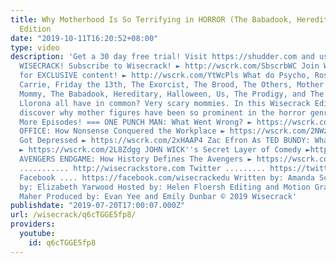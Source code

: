 ```yaml
---
title: Why Motherhood Is So Terrifying in HORROR (The Babadook, Hereditary) – Wisecrack
  Edition
date: "2019-10-11T16:20:52+08:00"
type: video
description: 'Get a 30 day free trial! Visit https://shudder.com and use promo code
  WISECRACK! Subscribe to Wisecrack! ► http://wscrk.com/SbscrbWC Join WisecrackPLUS
  for EXCLUSIVE content! ► http://wscrk.com/YtWcPls What do Psycho, Rosemary’s Baby,
  Carrie, Friday the 13th, The Exorcist, The Brood, The Others, Mother!, Goodnight
  Mommy, The Babadook, Hereditary, Halloween, Us, The Prodigy, and The Curse of La
  Llorona all have in common? Very scary mommies. In this Wisecrack Edition, we''ll
  discover why mother figures have been so prominent in the horror genre. === Watch
  More Episodes! === ONE PUNCH MAN: What Went Wrong? ► https://wscrk.com/2YXEMpK THE
  OFFICE: How Nonsense Conquered the Workplace ► https://wscrk.com/2NWzrOE How Brands
  Got Depressed ► https://wscrk.com/2xHAAP4 Zac Efron As TED BUNDY: What Went Wrong?
  ► https://wscrk.com/2L8Zdgg JOHN WICK''s Secret Layer of Comedy ►https://wscrk.com/2RIGPex
  AVENGERS ENDGAME: How History Defines The Avengers ► https://wscrk.com/2WLHvFR Store
  ........... http://wisecrackstore.com Twitter ......... https://twitter.com/wisecrack
  Facebook .... https://facebook.com/wisecrackedu Written by: Amanda Scherker Directed
  by: Elizabeth Yarwood Hosted by: Helen Floersh Editing and Motion Graphics by: Jackson
  Maher Produced by: Evan Yee and Emily Dunbar © 2019 Wisecrack'
publishdate: "2019-07-20T17:00:07.000Z"
url: /wisecrack/q6cTGGE5fp8/
providers:
  youtube:
    id: q6cTGGE5fp8
---
```

